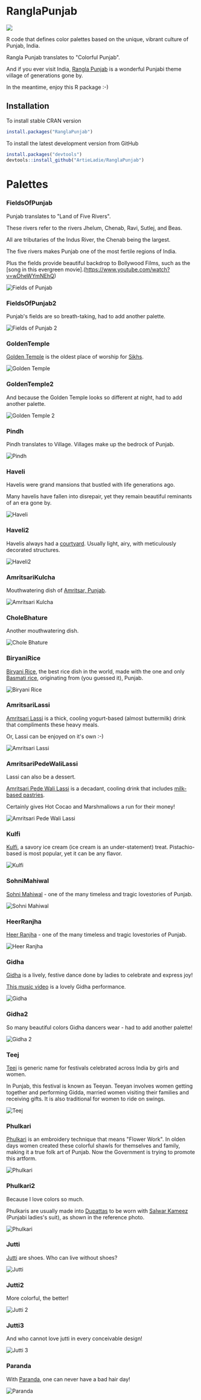# RanglaPunjab 
[![](https://cranlogs.r-pkg.org/badges/RanglaPunjab)](https://cran.r-project.org/package=RanglaPunjab)

R code that defines color palettes based on the unique, vibrant culture of Punjab, India. 

Rangla Punjab translates to "Colorful Punjab".

And if you ever visit India, [Rangla Punjab](https://haveli.co/rangla-punjab/) is a wonderful Punjabi theme village of generations gone by. 

In the meantime, enjoy this R package :-)

## Installation

To install stable CRAN version
```r
install.packages("RanglaPunjab")
```

To install the latest development version from GitHub
```r
install.packages("devtools")
devtools::install_github("ArtieLadie/RanglaPunjab")
```
# Palettes

### FieldsOfPunjab

Punjab translates to "Land of Five Rivers". 

These rivers refer to the rivers Jhelum, Chenab, Ravi, Sutlej, and Beas. 

All are tributaries of the Indus River, the Chenab being the largest. 

The five rivers makes Punjab one of the most fertile regions of India. 

Plus the fields provide beautiful backdrop to Bollywood Films, such as the [song in this evergreen movie].(https://www.youtube.com/watch?v=wDheWYmNEhQ)

![Fields of Punjab](https://github.com/ArtieLadie/RanglaPunjab/blob/master/inst/img/fieldsofpunjab.jpg)

### FieldsOfPunjab2

Punjab's fields are so breath-taking, had to add another palette.

![Fields of Punjab 2](https://github.com/ArtieLadie/RanglaPunjab/blob/master/inst/img/fieldsofpunjab2.jpg)

### GoldenTemple

[Golden Temple](http://www.northsouthtravel.com/10-interesting-facts-about-the-golden-temple) is the oldest place of worship for [Sikhs](https://www.sikhnet.com/pages/who-are-sikhs-what-is-sikhism).

![Golden Temple](https://github.com/ArtieLadie/RanglaPunjab/blob/master/inst/img/goldentemple.jpg)

### GoldenTemple2

And because the Golden Temple looks so different at night, had to add another palette.

![Golden Temple 2](https://github.com/ArtieLadie/RanglaPunjab/blob/master/inst/img/goldentemple2.jpg)

### Pindh

Pindh translates to Village. Villages make up the bedrock of Punjab.

![Pindh](https://github.com/ArtieLadie/RanglaPunjab/blob/master/inst/img/pindh.jpg)

### Haveli

Havelis were grand mansions that bustled with life generations ago. 

Many havelis have fallen into disrepair, yet they remain beautiful reminants of an era gone by.

![Haveli](https://github.com/ArtieLadie/RanglaPunjab/blob/master/inst/img/haveli.jpg)

### Haveli2

Havelis always had a [courtyard](https://en.wikipedia.org/wiki/Haveli). Usually light, airy, with meticulously decorated structures.

![Haveli2](https://github.com/ArtieLadie/RanglaPunjab/blob/master/inst/img/haveli2.jpg)

### AmritsariKulcha

Mouthwatering dish of [Amritsar, Punjab](https://wikitravel.org/en/Amritsar).

![Amritsari Kulcha](https://github.com/ArtieLadie/RanglaPunjab/blob/master/inst/img/amritsarikulcha.jpg)

### CholeBhature

Another mouthwatering dish.

![Chole Bhature](https://github.com/ArtieLadie/RanglaPunjab/blob/master/inst/img/cholebhature.jpg)

### BiryaniRice

[Biryani Rice](https://en.wikipedia.org/wiki/Biryani), the best rice dish in the world, made with the one and only [Basmati rice](https://en.wikipedia.org/wiki/Basmati), originating from (you guessed it), Punjab.

![Biryani Rice](https://github.com/ArtieLadie/RanglaPunjab/blob/master/inst/img/biryanirice.jpg)

### AmritsariLassi

[Amritsari Lassi](https://www.youtube.com/watch?v=9QuPPmOYs6U) is a thick, cooling yogurt-based (almost buttermilk) drink that compliments these heavy meals.

Or, Lassi can be enjoyed on it's own :-)

![Amritsari Lassi](https://github.com/ArtieLadie/RanglaPunjab/blob/master/inst/img/amritsarilassi.jpg)

### AmritsariPedeWaliLassi

Lassi can also be a dessert.

[Amritsari Pede Wali Lassi](https://www.bigbasket.com/cookbook/recipes/2329/amritsari-pede-wali-lassi/?nc=bt) is a decadant, cooling drink that includes [milk-based pastries](https://www.milkmaid.in/recipes/malai-peda).

Certainly gives Hot Cocao and Marshmallows a run for their money!

![Amritsari Pede Wali Lassi](https://github.com/ArtieLadie/RanglaPunjab/blob/master/inst/img/amritsaripedewalilassi.jpg)

### Kulfi

[Kulfi](http://www.grubstreet.com/2015/06/babu-ji-traditional-kulfi.html), a savory ice cream (ice cream is an under-statement) treat. Pistachio-based is most popular, yet it can be any flavor.

![Kulfi](https://github.com/ArtieLadie/RanglaPunjab/blob/master/inst/img/kulfi.jpg)

### SohniMahiwal

[Sohni Mahiwal](https://akhizmunawar.wordpress.com/2016/11/01/the-tragic-love-story-of-sohni-mahiwal/) - one of the many timeless and tragic lovestories of Punjab.

![Sohni Mahiwal](https://github.com/ArtieLadie/RanglaPunjab/blob/master/inst/img/sohnimahiwal.jpg)

### HeerRanjha

[Heer Ranjha](https://multoghost.wordpress.com/2016/06/06/the-marriage-of-heer-and-ranjha-a-punjabi-love-story/) - one of the many timeless and tragic lovestories of Punjab.

![Heer Ranjha](https://github.com/ArtieLadie/RanglaPunjab/blob/master/inst/img/heerranjha.jpg)

### Gidha

[Gidha](http://www.utsavpedia.com/cultural-connections/evergreen-folk-dance-from-punjab-giddha/) is a lively, festive dance done by ladies to celebrate and express joy!

[This music video](https://www.youtube.com/watch?v=W98G7oHytCE) is a lovely Gidha performance.

![Gidha](https://github.com/ArtieLadie/RanglaPunjab/blob/master/inst/img/gidha.jpg)

### Gidha2

So many beautiful colors Gidha dancers wear - had to add another palette!

![Gidha 2](https://github.com/ArtieLadie/RanglaPunjab/blob/master/inst/img/gidha2.jpg)

### Teej

[Teej](https://en.wikipedia.org/wiki/Teeyan) is generic name for festivals celebrated across India by girls and women. 

In Punjab, this festival is known as Teeyan. Teeyan involves women getting together and performing Gidda, married women visiting their families and receiving gifts. It is also traditional for women to ride on swings.

![Teej](https://github.com/ArtieLadie/RanglaPunjab/blob/master/inst/img/teej.jpg)

### Phulkari

[Phulkari](https://en.wikipedia.org/wiki/Phulkari) is an embroidery technique that means "Flower Work". In olden days women created these colorful shawls for themselves and family, making it a true folk art of Punjab. Now the Government is trying to promote this artform.

![Phulkari](https://github.com/ArtieLadie/RanglaPunjab/blob/master/inst/img/phulkari.jpg)

### Phulkari2

Because I love colors so much.

Phulkaris are usually made into [Dupattas](https://simple.wikipedia.org/wiki/Dupatta) to be worn with [Salwar Kameez](http://www.panashindia.com/salwar/punjabi-suits) (Punjabi ladies's suit), as shown in the reference photo.

![Phulkari](https://github.com/ArtieLadie/RanglaPunjab/blob/master/inst/img/phulkari2.jpg)

### Jutti

[Jutti](https://en.wikipedia.org/wiki/Jutti) are shoes. Who can live without shoes?

![Jutti](https://github.com/ArtieLadie/RanglaPunjab/blob/master/inst/img/jutti.jpg)

### Jutti2

More colorful, the better!

![Jutti 2](https://github.com/ArtieLadie/RanglaPunjab/blob/master/inst/img/jutti2.jpg)

### Jutti3

And who cannot love jutti in every conceivable design!

![Jutti 3](https://github.com/ArtieLadie/RanglaPunjab/blob/master/inst/img/jutti3.jpg)

### Paranda

With [Paranda](https://www.utsavpedia.com/attires/paranda-or-parandi-from-punjab/), one can never have a bad hair day!

![Paranda](https://github.com/ArtieLadie/RanglaPunjab/blob/master/inst/img/paranda.jpg)
